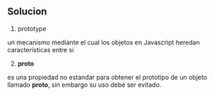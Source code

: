 ## Solucion

1. prototype

un mecanismo mediante el cual los objetos en Javascript heredan características entre si

2. **proto**

es una propiedad no estandar para obtener el prototipo de un objeto llamado **proto**, sin embargo su uso debe ser evitado.
